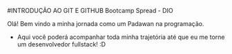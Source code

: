 #INTRODUÇÃO AO GIT E GITHUB 
 Bootcamp Spread - DIO

Olá! Bem vindo a minha jornada como um Padawan na programação.
 
 - Aqui você poderá acompanhar toda minha trajetória até que eu me torne um desenvolvedor fullstack! :D
 
